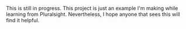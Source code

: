 This is still in progress. This project is just an example I'm making while learning from Pluralsight. Nevertheless, I hope anyone that sees this will find it helpful.